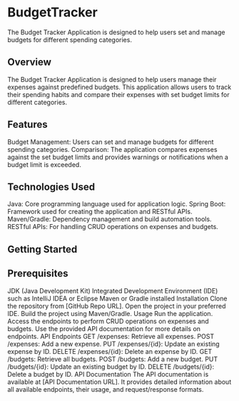 # BudgetTracker
The Budget Tracker Application is designed to help users set and manage budgets for different spending categories.
## Overview
The Budget Tracker Application is designed to help users manage their expenses against predefined budgets. This application allows users to track their spending habits and compare their expenses with set budget limits for different categories.

## Features
  Budget Management: Users can set and manage budgets for different spending categories.
  Comparison: The application compares expenses against the set budget limits and provides warnings or notifications when a budget limit is exceeded.
  
## Technologies Used
Java: Core programming language used for application logic.
Spring Boot: Framework used for creating the application and RESTful APIs.
Maven/Gradle: Dependency management and build automation tools.
RESTful APIs: For handling CRUD operations on expenses and budgets.

## Getting Started
## Prerequisites
JDK (Java Development Kit)
Integrated Development Environment (IDE) such as IntelliJ IDEA or Eclipse
Maven or Gradle installed
Installation
Clone the repository from [GitHub Repo URL].
Open the project in your preferred IDE.
Build the project using Maven/Gradle.
Usage
Run the application.
Access the endpoints to perform CRUD operations on expenses and budgets.
Use the provided API documentation for more details on endpoints.
API Endpoints
GET /expenses: Retrieve all expenses.
POST /expenses: Add a new expense.
PUT /expenses/{id}: Update an existing expense by ID.
DELETE /expenses/{id}: Delete an expense by ID.
GET /budgets: Retrieve all budgets.
POST /budgets: Add a new budget.
PUT /budgets/{id}: Update an existing budget by ID.
DELETE /budgets/{id}: Delete a budget by ID.
API Documentation
The API documentation is available at [API Documentation URL]. It provides detailed information about all available endpoints, their usage, and request/response formats.
